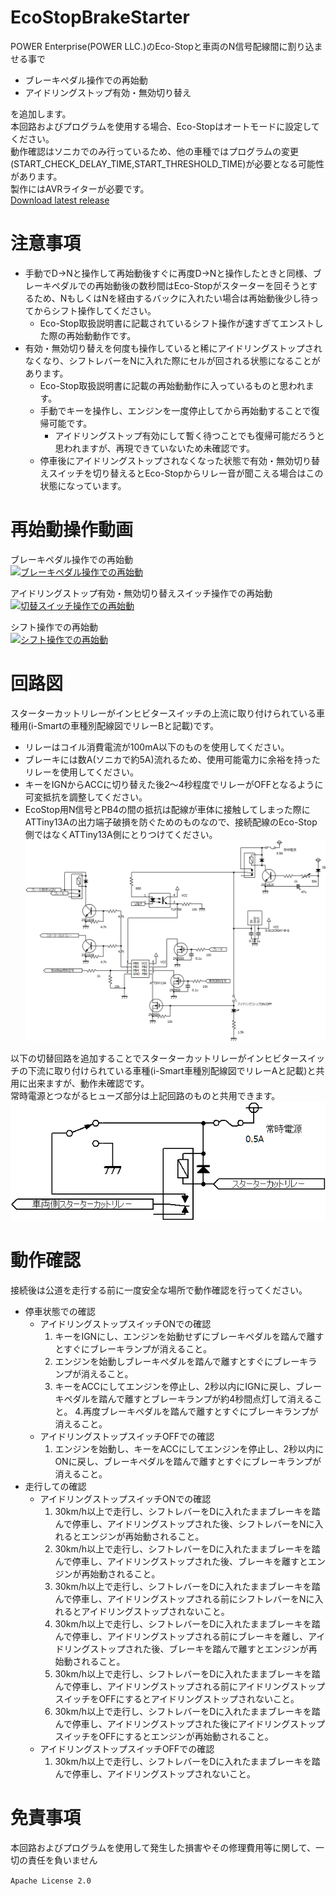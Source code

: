 # EcoStopBrakeStarter

POWER Enterprise(POWER LLC.)のEco-Stopと車両のN信号配線間に割り込ませる事で  
- ブレーキペダル操作での再始動
- アイドリングストップ有効・無効切り替え

を追加します。  
本回路およびプログラムを使用する場合、Eco-Stopはオートモードに設定してください。  
動作確認はソニカでのみ行っているため、他の車種ではプログラムの変更(START_CHECK_DELAY_TIME,START_THRESHOLD_TIME)が必要となる可能性があります。  
製作にはAVRライターが必要です。  
[Download latest release](../../releases)

# 注意事項
- 手動でD→Nと操作して再始動後すぐに再度D→Nと操作したときと同様、ブレーキペダルでの再始動後の数秒間はEco-Stopがスターターを回そうとするため、NもしくはNを経由するバックに入れたい場合は再始動後少し待ってからシフト操作してください。
    - Eco-Stop取扱説明書に記載されているシフト操作が速すぎてエンストした際の再始動動作です。
- 有効・無効切り替えを何度も操作していると稀にアイドリングストップされなくなり、シフトレバーをNに入れた際にセルが回される状態になることがあります。
    - Eco-Stop取扱説明書に記載の再始動動作に入っているものと思われます。
    - 手動でキーを操作し、エンジンを一度停止してから再始動することで復帰可能です。
        - アイドリングストップ有効にして暫く待つことでも復帰可能だろうと思われますが、再現できていないため未確認です。
    - 停車後にアイドリングストップされなくなった状態で有効・無効切り替えスイッチを切り替えるとEco-Stopからリレー音が聞こえる場合はこの状態になっています。

# 再始動操作動画
ブレーキペダル操作での再始動  
[![ブレーキペダル操作での再始動](https://img.youtube.com/vi/8QJhcB1Uzlw/0.jpg)](https://www.youtube.com/watch?v=8QJhcB1Uzlw)

アイドリングストップ有効・無効切り替えスイッチ操作での再始動  
[![切替スイッチ操作での再始動](https://img.youtube.com/vi/qSqv4JRvUJY/0.jpg)](https://www.youtube.com/watch?v=qSqv4JRvUJY)

シフト操作での再始動  
[![シフト操作での再始動](https://img.youtube.com/vi/vhFaXYEGKy0/0.jpg)](https://www.youtube.com/watch?v=vhFaXYEGKy0)

# 回路図
スターターカットリレーがインヒビタースイッチの上流に取り付けられている車種用(i-Smartの車種別配線図でリレーBと記載)です。
- リレーはコイル消費電流が100mA以下のものを使用してください。
- ブレーキには数A(ソニカで約5A)流れるため、使用可能電力に余裕を持ったリレーを使用してください。
- キーをIGNからACCに切り替えた後2～4秒程度でリレーがOFFとなるように可変抵抗を調整してください。
- EcoStop用N信号とPB4の間の抵抗は配線が車体に接触してしまった際にATTiny13Aの出力端子破損を防ぐためのものなので、接続配線のEco-Stop側ではなくATTiny13A側にとりつけてください。  
![EcoStopBrakeStarter.png](/CircuitDiagrams/EcoStopBrakeStarter.png "EcoStopBrakeStarter")

以下の切替回路を追加することでスターターカットリレーがインヒビタースイッチの下流に取り付けられている車種(i-Smart車種別配線図でリレーAと記載)と共用に出来ますが、動作未確認です。  
常時電源とつながるヒューズ部分は上記回路のものと共用できます。
![StarterCutRelay.png](/CircuitDiagrams/StarterCutRelay.png "StarterCutRelay")

# 動作確認
接続後は公道を走行する前に一度安全な場所で動作確認を行ってください。
- 停車状態での確認
    - アイドリングストップスイッチONでの確認
        1. キーをIGNにし、エンジンを始動せずにブレーキペダルを踏んで離すとすぐにブレーキランプが消えること。
        2. エンジンを始動しブレーキペダルを踏んで離すとすぐにブレーキランプが消えること。
        3. キーをACCにしてエンジンを停止し、2秒以内にIGNに戻し、ブレーキペダルを踏んで離すとブレーキランプが約4秒間点灯して消えること。
        4.再度ブレーキペダルを踏んで離すとすぐにブレーキランプが消えること。
    - アイドリングストップスイッチOFFでの確認
        1. エンジンを始動し、キーをACCにしてエンジンを停止し、2秒以内にONに戻し、ブレーキペダルを踏んで離すとすぐにブレーキランプが消えること。
- 走行しての確認
    - アイドリングストップスイッチONでの確認
        1. 30km/h以上で走行し、シフトレバーをDに入れたままブレーキを踏んで停車し、アイドリングストップされた後、シフトレバーをNに入れるとエンジンが再始動されること。
        2. 30km/h以上で走行し、シフトレバーをDに入れたままブレーキを踏んで停車し、アイドリングストップされた後、ブレーキを離すとエンジンが再始動されること。
        3. 30km/h以上で走行し、シフトレバーをDに入れたままブレーキを踏んで停車し、アイドリングストップされる前にシフトレバーをNに入れるとアイドリングストップされないこと。
        4. 30km/h以上で走行し、シフトレバーをDに入れたままブレーキを踏んで停車し、アイドリングストップされる前にブレーキを離し、アイドリングストップされた後、ブレーキを踏んで離すとエンジンが再始動されること。
        5. 30km/h以上で走行し、シフトレバーをDに入れたままブレーキを踏んで停車し、アイドリングストップされる前にアイドリングストップスイッチをOFFにするとアイドリングストップされないこと。
        6. 30km/h以上で走行し、シフトレバーをDに入れたままブレーキを踏んで停車し、アイドリングストップされた後にアイドリングストップスイッチをOFFにするとエンジンが再始動されること。
    - アイドリングストップスイッチOFFでの確認
        1. 30km/h以上で走行し、シフトレバーをDに入れたままブレーキを踏んで停車し、アイドリングストップされないこと。


# 免責事項
本回路およびプログラムを使用して発生した損害やその修理費用等に関して、一切の責任を負いません

`Apache License 2.0`
